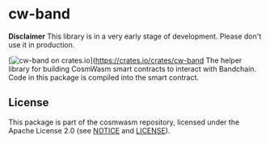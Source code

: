 # cw-band

**Disclaimer** This library is in a very early stage of development. Please don't use it in production.

[![cw-band on crates.io](https://img.shields.io/crates/v/cw-band.svg)](https://crates.io/crates/cw-band
The helper library for building CosmWasm smart contracts to interact with Bandchain. Code in this package
is compiled into the smart contract.

## License

This package is part of the cosmwasm repository, licensed under the Apache
License 2.0 (see [NOTICE](https://github.com/bandprotocol/cw-band/blob/main/NOTICE)
and [LICENSE](https://github.com/bandprotocol/cw-band/blob/main/LICENSE)).
